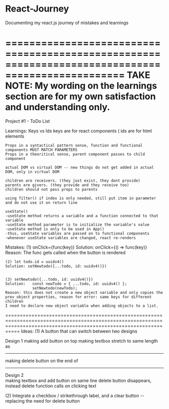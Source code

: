 # React-Journey
Documenting my react.js journey of mistakes and learnings

==================================================================================================
TAKE NOTE: My wording on the learnings section are for my own satisfaction and understanding only.
==================================================================================================

Project #1 - ToDo List

Learnings:
    Keys vs Ids
    keys are for react components (
    ids are for html elements 

    Props in a syntactical pattern sense, function and functional components MUST MATCH PARAMETERS
    Props in a theoritical sense, parent component passes to child component

    actual DOM vs virtual DOM -- new things do not get added in actual DOM, only in virtual DOM

    children are receivers. (they just exist, they dont provide)
    parents are givers. (they provide and they receive too)
    children should not pass props to parents

    using filter() if index is only needed, still put item in parameter and do not use it on return line

    useState()
    -useState method returns a variable and a function connected to that variable
    -useState method parameter is to initialize the variable's value
    -useState method is only to be used in App() 
    -thus, useState variables are passed on to functional components
    -whenever useState variables are changed, react re-renders
  
  
Mistakes: 
    (1) onClick={func(key)}
    Solution: onClick={() => func(key)}
    Reason: The func gets called when the button is rendered


    (2) let todo.id = uuidv4() 
    Solution: setNewtodo({...todo, id: uuidv4()})


    (3) setNewtodo({...todo, id: uuidv4()}) 
    Solution:   const newTodo = { ...todo, id: uuidv4() }; 
                setNewtodo(newTodo); 
    Reason: this does not create a new object variable and only copies the prev object properties, reason for error: same keys for different children
    I need to declare new object variable when adding objects to a list. 

=======================================================================================================================================================================
Ideas: 
  (1) A button that can switch between two designs

  Design 1
    making add button on top
    making textbox stretch to same length as <hr>
    making delete button on the end of <hr>

  Design 2  
    making textbox and add button on same line
    delete button disappears, instead delete function calls on clicking text

  (2) Integrate a checkbox / strikethrough label, and a clear button -- replacing the need for delete button
